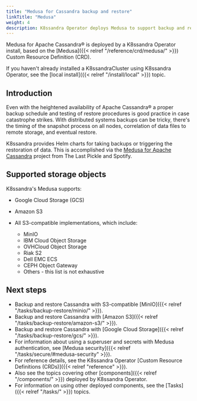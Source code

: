 ```yaml
---
title: "Medusa for Cassandra backup and restore"
linkTitle: "Medusa"
weight: 4
description: K8ssandra Operator deploys Medusa to support backup and restore operations of Apache Cassandra&reg; tables.
---
```


Medusa for Apache Cassandra&reg; is deployed by a K8ssandra Operator install, based on the [Medusa]({{< relref "/reference/crd/medusa/" >}}) Custom Resource Definition (CRD).

If you haven't already installed a K8ssandraCluster using K8ssandra Operator, see the [local install]({{< relref "/install/local" >}}) topic.

## Introduction

Even with the heightened availability of Apache Cassandra® a proper backup schedule and testing of restore procedures is good practice in case catastrophe strikes. With distributed systems backups can be tricky, there's the timing of the snapshot process on all nodes, correlation of data files to remote storage, and eventual restore.

K8ssandra provides Helm charts for taking backups or triggering the restoration of data. This is accomplished via the [Medusa for Apache Cassandra](https://github.com/thelastpickle/cassandra-medusa) project from The Last Pickle and Spotify.

## Supported storage objects

K8ssandra's Medusa supports:

* Google Cloud Storage (GCS)

* Amazon S3  

* All S3-compatible implementations, which include:

  * MinIO 
  * IBM Cloud Object Storage
  * OVHCloud Object Storage
  * Riak S2
  * Dell EMC ECS
  * CEPH Object Gateway
  * Others - this list is not exhaustive

## Next steps

* Backup and restore Cassandra with S3-compatible [MinIO]({{< relref "/tasks/backup-restore/minio/" >}}).
* Backup and restore Cassandra with [Amazon S3]({{< relref "/tasks/backup-restore/amazon-s3/" >}}).
* Backup and restore Cassandra with [Google Cloud Storage]({{< relref "/tasks/backup-restore/gcs/" >}}).
* For information about using a superuser and secrets with Medusa authentication, see [Medusa security]({{< relref "/tasks/secure/#medusa-security" >}}).
* For reference details, see the K8ssandra Operator [Custom Resource Definitions (CRDs)]({{< relref "reference" >}}).
* Also see the topics covering other [components]({{< relref "/components/" >}}) deployed by K8ssandra Operator. 
* For information on using other deployed components, see the [Tasks]({{< relref "/tasks/" >}}) topics.
